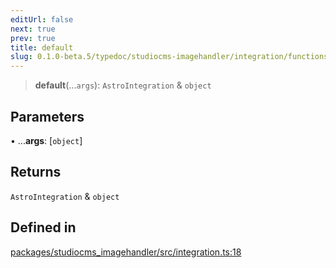 ```yaml
---
editUrl: false
next: true
prev: true
title: default
slug: 0.1.0-beta.5/typedoc/studiocms-imagehandler/integration/functions/default
---
```


> **default**(...`args`): `AstroIntegration` & `object`

## Parameters

• ...**args**: \[`object`]

## Returns

`AstroIntegration` & `object`

## Defined in

[packages/studiocms\_imagehandler/src/integration.ts:18](https://github.com/astrolicious/studiocms/tree/main/packages/studiocms_imagehandler/src/integration.ts#L18)
